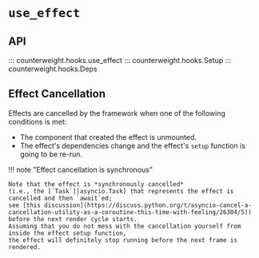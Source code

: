 # `use_effect`

## API

::: counterweight.hooks.use_effect
::: counterweight.hooks.Setup
::: counterweight.hooks.Deps

## Effect Cancellation

Effects are cancelled by the framework when one of the following conditions is met:

- The component that created the effect is unmounted.
- The effect's dependencies change and the effect's `setup` function is going to be re-run.

!!! note "Effect cancellation is synchronous"

    Note that the effect is *synchronously cancelled*
    (i.e., the [`Task`][asyncio.Task] that represents the effect is cancelled and then `await`ed;
    see [this discussion](https://discuss.python.org/t/asyncio-cancel-a-cancellation-utility-as-a-coroutine-this-time-with-feeling/26304/5))
    before the next render cycle starts.
    Assuming that you do not mess with the cancellation yourself from inside the effect setup function,
    the effect will definitely stop running before the next frame is rendered.
